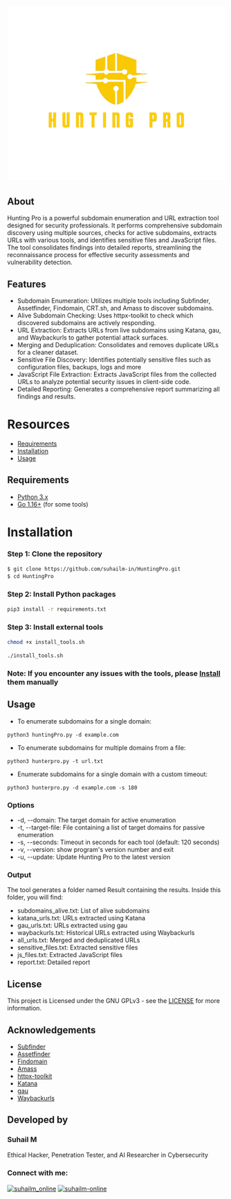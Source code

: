 

<!-- PROJECT LOGO -->
<br />
<h1 align="center">
  <br>
  <a href="https://github.com/suhailm-in/HuntingPro"><img src="https://raw.githubusercontent.com/suhailm-in/image/master/HuntingPro_Logo.png" alt="Hunting Pro"></a>
</h1>

## About

   Hunting Pro is a powerful subdomain enumeration and URL extraction tool designed for security professionals. It performs comprehensive subdomain discovery using multiple sources, checks for active subdomains, extracts URLs with various tools, and identifies sensitive files and JavaScript files. The tool consolidates findings into detailed reports, streamlining the reconnaissance process for effective security assessments and vulnerability detection.

## Features

- Subdomain Enumeration: Utilizes multiple tools including Subfinder, Assetfinder, Findomain, CRT.sh, and Amass to discover subdomains.
- Alive Subdomain Checking: Uses httpx-toolkit to check which discovered subdomains are actively responding.
- URL Extraction: Extracts URLs from live subdomains using Katana, gau, and Waybackurls to gather potential attack surfaces.
- Merging and Deduplication: Consolidates and removes duplicate URLs for a cleaner dataset.
- Sensitive File Discovery: Identifies potentially sensitive files such as configuration files, backups, logs and more
- JavaScript File Extraction: Extracts JavaScript files from the collected URLs to analyze potential security issues in client-side code.
- Detailed Reporting: Generates a comprehensive report summarizing all findings and results.

# Resources
- [Requirements](#requirements)
- [Installation](#installation)
- [Usage](#usage)

## Requirements

- [Python 3.x](https://www.python.org/downloads/)
- [Go 1.16+](https://go.dev/doc/install) (for some tools)

# Installation

### Step 1: Clone the repository
```bash
$ git clone https://github.com/suhailm-in/HuntingPro.git
$ cd HuntingPro
```

### Step 2: Install Python packages
```bash
pip3 install -r requirements.txt
```

### Step 3: Install external tools
```bash
chmod +x install_tools.sh
```
```bash
./install_tools.sh
```

### Note: If you encounter any issues with the tools, please [Install](#acknowledgements) them manually


## Usage
- To enumerate subdomains for a single domain:
```
python3 huntingPro.py -d example.com
```
- To enumerate subdomains for multiple domains from a file:
```
python3 hunterpro.py -t url.txt
```
- Enumerate subdomains for a single domain with a custom timeout:
```
python3 hunterpro.py -d example.com -s 180
```

### Options

- -d, --domain: The target domain for active enumeration
- -t, --target-file: File containing a list of target domains for passive enumeration
- -s, --seconds: Timeout in seconds for each tool (default: 120 seconds)
- -v, --version: show program's version number and exit
- -u, --update: Update Hunting Pro to the latest version
  
### Output

The tool generates a folder named Result containing the results. Inside this folder, you will find:

- subdomains_alive.txt: List of alive subdomains
- katana_urls.txt: URLs extracted using Katana
- gau_urls.txt: URLs extracted using gau
- waybackurls.txt: Historical URLs extracted using Waybackurls
- all_urls.txt: Merged and deduplicated URLs
- sensitive_files.txt: Extracted sensitive files
- js_files.txt: Extracted JavaScript files
- report.txt: Detailed report

## License
This project is Licensed under the GNU GPLv3 - see the [LICENSE](LICENSE) for more information.


## Acknowledgements

- [Subfinder](https://github.com/projectdiscovery/subfinder)
- [Assetfinder](https://github.com/tomnomnom/assetfinder)
- [Findomain](https://github.com/Findomain/Findomain)
- [Amass](https://github.com/owasp-amass/amass)
- [httpx-toolkit](https://github.com/projectdiscovery/httpx)
- [Katana](https://github.com/projectdiscovery/katana)
- [gau](https://github.com/lc/gau)
- [Waybackurls](https://github.com/tomnomnom/waybackurls)

## Developed by
### Suhail M 
Ethical Hacker, Penetration Tester, and AI Researcher in Cybersecurity
<h3 align="left">Connect with me:</h3>
<p align="left">
<a href="https://twitter.com/suhailm_in" target="blank"><img align="center" src="https://raw.githubusercontent.com/rahuldkjain/github-profile-readme-generator/master/src/images/icons/Social/twitter.svg" alt="suhailm_online" height="30" width="40" /></a>
<a href="https://linkedin.com/in/suhailm-in" target="blank"><img align="center" src="https://raw.githubusercontent.com/rahuldkjain/github-profile-readme-generator/master/src/images/icons/Social/linked-in-alt.svg" alt="suhailm-online" height="30" width="40" /></a></p>


























